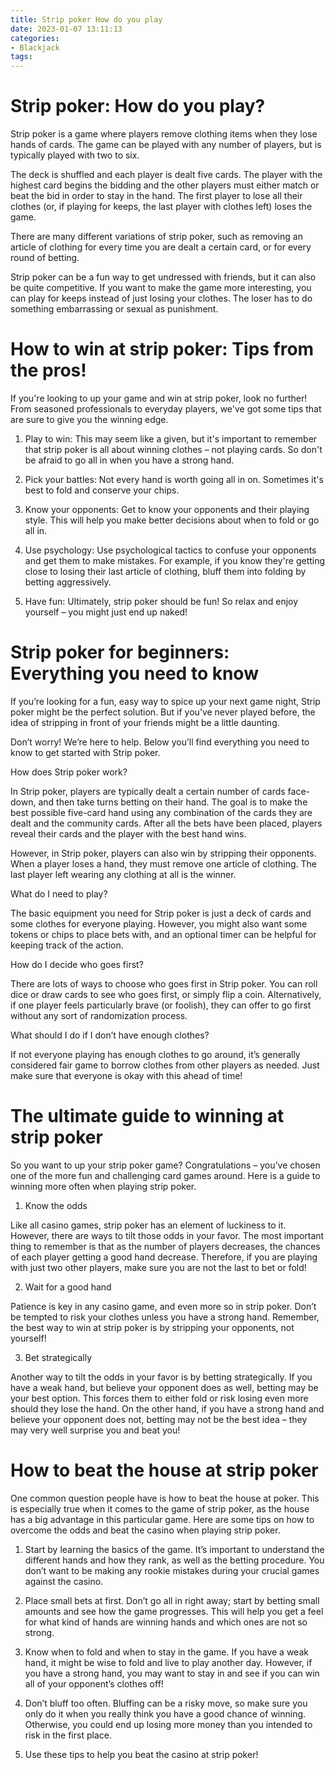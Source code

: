 ```yaml
---
title: Strip poker How do you play 
date: 2023-01-07 13:11:13
categories:
- Blackjack
tags:
---
```



#  Strip poker: How do you play? 

Strip poker is a game where players remove clothing items when they lose hands of cards. The game can be played with any number of players, but is typically played with two to six.

The deck is shuffled and each player is dealt five cards. The player with the highest card begins the bidding and the other players must either match or beat the bid in order to stay in the hand. The first player to lose all their clothes (or, if playing for keeps, the last player with clothes left) loses the game. 

There are many different variations of strip poker, such as removing an article of clothing for every time you are dealt a certain card, or for every round of betting.

Strip poker can be a fun way to get undressed with friends, but it can also be quite competitive. If you want to make the game more interesting, you can play for keeps instead of just losing your clothes. The loser has to do something embarrassing or sexual as punishment.

#  How to win at strip poker: Tips from the pros! 

If you're looking to up your game and win at strip poker, look no further! From seasoned professionals to everyday players, we've got some tips that are sure to give you the winning edge.

1) Play to win: This may seem like a given, but it's important to remember that strip poker is all about winning clothes – not playing cards. So don't be afraid to go all in when you have a strong hand.

2) Pick your battles: Not every hand is worth going all in on. Sometimes it's best to fold and conserve your chips.

3) Know your opponents: Get to know your opponents and their playing style. This will help you make better decisions about when to fold or go all in.

4) Use psychology: Use psychological tactics to confuse your opponents and get them to make mistakes. For example, if you know they're getting close to losing their last article of clothing, bluff them into folding by betting aggressively.

5) Have fun: Ultimately, strip poker should be fun! So relax and enjoy yourself – you might just end up naked!

#  Strip poker for beginners: Everything you need to know 

If you’re looking for a fun, easy way to spice up your next game night, Strip poker might be the perfect solution. But if you’ve never played before, the idea of stripping in front of your friends might be a little daunting.

Don’t worry! We’re here to help. Below you’ll find everything you need to know to get started with Strip poker.

How does Strip poker work?

In Strip poker, players are typically dealt a certain number of cards face-down, and then take turns betting on their hand. The goal is to make the best possible five-card hand using any combination of the cards they are dealt and the community cards. After all the bets have been placed, players reveal their cards and the player with the best hand wins.

However, in Strip poker, players can also win by stripping their opponents. When a player loses a hand, they must remove one article of clothing. The last player left wearing any clothing at all is the winner.

What do I need to play?

The basic equipment you need for Strip poker is just a deck of cards and some clothes for everyone playing. However, you might also want some tokens or chips to place bets with, and an optional timer can be helpful for keeping track of the action.

How do I decide who goes first?

There are lots of ways to choose who goes first in Strip poker. You can roll dice or draw cards to see who goes first, or simply flip a coin. Alternatively, if one player feels particularly brave (or foolish), they can offer to go first without any sort of randomization process.

What should I do if I don’t have enough clothes?

If not everyone playing has enough clothes to go around, it’s generally considered fair game to borrow clothes from other players as needed. Just make sure that everyone is okay with this ahead of time!

#  The ultimate guide to winning at strip poker 

So you want to up your strip poker game? Congratulations – you’ve chosen one of the more fun and challenging card games around. Here is a guide to winning more often when playing strip poker.

1. Know the odds

 Like all casino games, strip poker has an element of luckiness to it. However, there are ways to tilt those odds in your favor. The most important thing to remember is that as the number of players decreases, the chances of each player getting a good hand decrease. Therefore, if you are playing with just two other players, make sure you are not the last to bet or fold!

2. Wait for a good hand

Patience is key in any casino game, and even more so in strip poker. Don’t be tempted to risk your clothes unless you have a strong hand. Remember, the best way to win at strip poker is by stripping your opponents, not yourself!

3. Bet strategically

Another way to tilt the odds in your favor is by betting strategically. If you have a weak hand, but believe your opponent does as well, betting may be your best option. This forces them to either fold or risk losing even more should they lose the hand. On the other hand, if you have a strong hand and believe your opponent does not, betting may not be the best idea – they may very well surprise you and beat you!

#  How to beat the house at strip poker

One common question people have is how to beat the house at poker. This is especially true when it comes to the game of strip poker, as the house has a big advantage in this particular game. Here are some tips on how to overcome the odds and beat the casino when playing strip poker.

1. Start by learning the basics of the game. It’s important to understand the different hands and how they rank, as well as the betting procedure. You don’t want to be making any rookie mistakes during your crucial games against the casino.

2. Place small bets at first. Don’t go all in right away; start by betting small amounts and see how the game progresses. This will help you get a feel for what kind of hands are winning hands and which ones are not so strong.

3. Know when to fold and when to stay in the game. If you have a weak hand, it might be wise to fold and live to play another day. However, if you have a strong hand, you may want to stay in and see if you can win all of your opponent’s clothes off!

4. Don’t bluff too often. Bluffing can be a risky move, so make sure you only do it when you really think you have a good chance of winning. Otherwise, you could end up losing more money than you intended to risk in the first place.

5. Use these tips to help you beat the casino at strip poker!